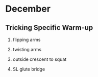 # December

## Tricking Specific Warm-up

1. flipping arms
1. twisting arms

1. outside crescent to squat
1. SL glute bridge
